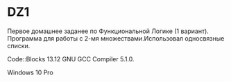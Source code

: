 # DZ1
Первое домашнее заданее по Функциональной Логике (1 вариант). Программа для работы с 2-мя множествами.Использовал односвязные списки.

Code::Blocks 13.12 GNU GCC Compiler 5.1.0. 

Windows 10 Pro
